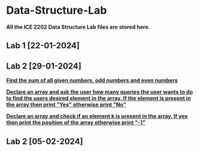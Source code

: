 # Data-Structure-Lab
**All the ICE 2202 Data Structure Lab files are stored here.**

## Lab 1 [22-01-2024]

## Lab 2 [29-01-2024]

**[Find the sum of all given numbers, odd numbers and even numbers](https://github.com/T4H5iN/Data-Structure-Lab/blob/main/LAB2/Lab2a.cpp)**

**[Declare an array and ask the user how many queries the user wants to do to find the users desired element in the array. If the element is present in the array then print "Yes" otherwise print "No"](https://github.com/T4H5iN/Data-Structure-Lab/blob/main/LAB2/Lab2b.cpp)**

**[Declare an array and check if an element k is present in the array. If yes then print the position of the array otherwise print "-1"](https://github.com/T4H5iN/Data-Structure-Lab/blob/main/LAB2/Lab2c.cpp)**

## Lab 2 [05-02-2024]
